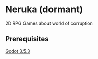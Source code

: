 # Neruka (dormant)
2D RPG Games about world of corruption

## Prerequisites
[Godot 3.5.3](https://github.com/godotengine/godot/releases/tag/3.5.3-stable)
